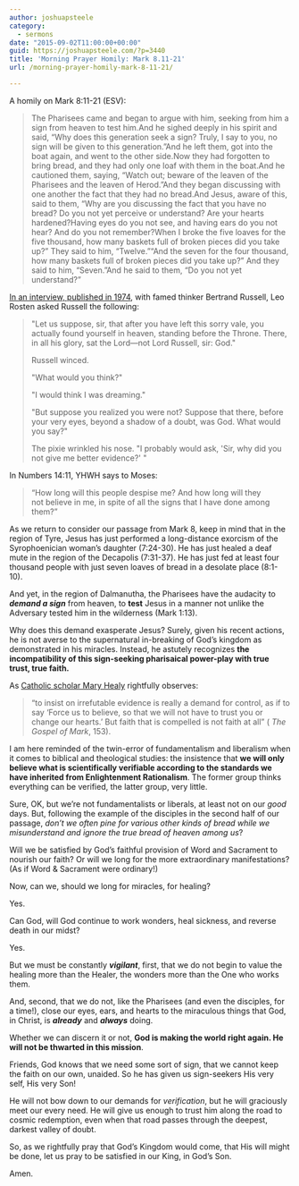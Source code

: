 ```yaml
---
author: joshuapsteele
category:
  - sermons
date: "2015-09-02T11:00:00+00:00"
guid: https://joshuapsteele.com/?p=3440
title: 'Morning Prayer Homily: Mark 8.11-21'
url: /morning-prayer-homily-mark-8-11-21/

---
```

A homily on Mark 8:11-21 (ESV):

> The Pharisees came and began to argue with him, seeking from him a sign from heaven to test him.And he sighed deeply in his spirit and said, “Why does this generation seek a sign? Truly, I say to you, no sign will be given to this generation.”And he left them, got into the boat again, and went to the other side.Now they had forgotten to bring bread, and they had only one loaf with them in the boat.And he cautioned them, saying, “Watch out; beware of the leaven of the Pharisees and the leaven of Herod.”And they began discussing with one another the fact that they had no bread.And Jesus, aware of this, said to them, “Why are you discussing the fact that you have no bread? Do you not yet perceive or understand? Are your hearts hardened?Having eyes do you not see, and having ears do you not hear? And do you not remember?When I broke the five loaves for the five thousand, how many baskets full of broken pieces did you take up?” They said to him, “Twelve.”“And the seven for the four thousand, how many baskets full of broken pieces did you take up?” And they said to him, “Seven.”And he said to them, “Do you not yet understand?”

 [In an interview, published in 1974](http://www.unz.org/Pub/SaturdayRev-1974feb23-00025), with famed thinker Bertrand Russell, Leo Rosten asked Russell the following:

> "Let us suppose, sir, that after you have left this sorry vale, you actually found yourself in heaven, standing before the Throne. There, in all his glory, sat the Lord—not Lord Russell, sir: God."
>
> Russell winced.
>
> "What would you think?"
>
> "I would think I was dreaming."
>
> "But suppose you realized you were not? Suppose that there, before your very eyes, beyond a shadow of a doubt, was God. What would you say?"
>
> The pixie wrinkled his nose. "I probably would ask, 'Sir, why did you not give me better evidence?' "

In Numbers 14:11, YHWH says to Moses:

> “How long will this people despise me? And how long will they not believe in me, in spite of all the signs that I have done among them?”

As we return to consider our passage from Mark 8, keep in mind that in the region of Tyre, Jesus has just performed a long-distance exorcism of the Syrophoenician woman’s daughter (7:24-30). He has just healed a deaf mute in the region of the Decapolis (7:31-37). He has just fed at least four thousand people with just seven loaves of bread in a desolate place (8:1-10).

And yet, in the region of Dalmanutha, the Pharisees have the audacity to **_demand a sign_** from heaven, to **test** Jesus in a manner not unlike the Adversary tested him in the wilderness (Mark 1:13).

Why does this demand exasperate Jesus? Surely, given his recent actions, he is not averse to the supernatural in-breaking of God’s kingdom as demonstrated in his miracles. Instead, he astutely recognizes **the incompatibility of this sign-seeking pharisaical power-play with true trust, true faith.**

As [Catholic scholar Mary Healy](http://www.catholiccommentaryonsacredscripture.com/volumes-authors/mary-healy/) rightfully observes:

> “to insist on irrefutable evidence is really a demand for control, as if to say ‘Force us to believe, so that we will not have to trust you or change our hearts.’ But faith that is compelled is not faith at all” ( _The Gospel of Mark_, 153).

I am here reminded of the twin-error of fundamentalism and liberalism when it comes to biblical and theological studies: the insistence that **we will only believe what is scientifically verifiable according to the standards we have inherited from Enlightenment Rationalism**. The former group thinks everything can be verified, the latter group, very little.

Sure, OK, but we’re not fundamentalists or liberals, at least not on our _good_ days. But, following the example of the disciples in the second half of our passage, _don’t we often pine for various other kinds of bread while we misunderstand and ignore the true bread of heaven among us_?

Will we be satisfied by God’s faithful provision of Word and Sacrament to nourish our faith? Or will we long for the more extraordinary manifestations? (As if Word & Sacrament were ordinary!)

Now, can we, should we long for miracles, for healing?

Yes.

Can God, will God continue to work wonders, heal sickness, and reverse death in our midst?

Yes.

But we must be constantly _**vigilant**_, first, that we do not begin to value the healing more than the Healer, the wonders more than the One who works them.

And, second, that we do not, like the Pharisees (and even the disciples, for a time!), close our eyes, ears, and hearts to the miraculous things that God, in Christ, is _**already**_ and _**always**_ doing.

Whether we can discern it or not, **God is making the world right again. He will not be thwarted in this mission**.

Friends, God knows that we need some sort of sign, that we cannot keep the faith on our own, unaided. So he has given us sign-seekers His very self, His very Son!

He will not bow down to our demands for _verification_, but he will graciously meet our every need. He will give us enough to trust him along the road to cosmic redemption, even when that road passes through the deepest, darkest valley of doubt.

So, as we rightfully pray that God’s Kingdom would come, that His will might be done, let us pray to be satisfied in our King, in God’s Son.

Amen.
